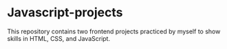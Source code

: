 # Javascript-projects
This repository contains two frontend projects practiced by myself to show skills in HTML, CSS, and JavaScript.

